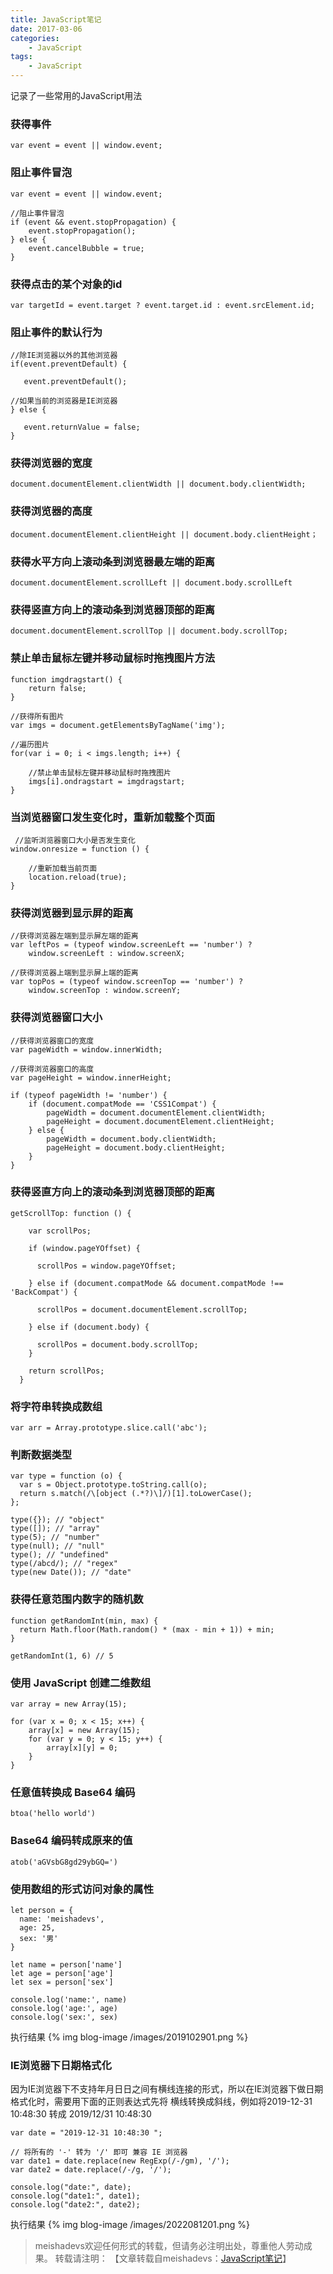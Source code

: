 ```yaml
---
title: JavaScript笔记
date: 2017-03-06
categories:
	- JavaScript
tags:
    - JavaScript
---
```


记录了一些常用的JavaScript用法
<!--more-->

### 获得事件

	var event = event || window.event;

### 阻止事件冒泡

	var event = event || window.event;
	
	//阻止事件冒泡
	if (event && event.stopPropagation) {
	    event.stopPropagation();
	} else {
	    event.cancelBubble = true;
	}


### 获得点击的某个对象的id

	var targetId = event.target ? event.target.id : event.srcElement.id;

### 阻止事件的默认行为
	
	//除IE浏览器以外的其他浏览器
	if(event.preventDefault) {
	
	   event.preventDefault();
	
	//如果当前的浏览器是IE浏览器
	} else {
	
	   event.returnValue = false;
	}

### 获得浏览器的宽度

	document.documentElement.clientWidth || document.body.clientWidth;

### 获得浏览器的高度

	document.documentElement.clientHeight || document.body.clientHeight；

### 获得水平方向上滚动条到浏览器最左端的距离

	document.documentElement.scrollLeft || document.body.scrollLeft

### 获得竖直方向上的滚动条到浏览器顶部的距离
	
	document.documentElement.scrollTop || document.body.scrollTop;

### 禁止单击鼠标左键并移动鼠标时拖拽图片方法

	function imgdragstart() {
	    return false;
	}
	
	//获得所有图片
	var imgs = document.getElementsByTagName('img');
	
	//遍历图片
	for(var i = 0; i < imgs.length; i++) {
	
	    //禁止单击鼠标左键并移动鼠标时拖拽图片
	    imgs[i].ondragstart = imgdragstart;
	}

### 当浏览器窗口发生变化时，重新加载整个页面

	 //监听浏览器窗口大小是否发生变化
	window.onresize = function () {
	
	    //重新加载当前页面
	    location.reload(true);
	}

### 获得浏览器到显示屏的距离

	//获得浏览器左端到显示屏左端的距离
	var leftPos = (typeof window.screenLeft == 'number') ?
	    window.screenLeft : window.screenX;
	
	//获得浏览器上端到显示屏上端的距离
	var topPos = (typeof window.screenTop == 'number') ?
	    window.screenTop : window.screenY;

### 获得浏览器窗口大小

	//获得浏览器窗口的宽度
	var pageWidth = window.innerWidth;
	
	//获得浏览器窗口的高度
	var pageHeight = window.innerHeight;
	
	if (typeof pageWidth != 'number') {
	    if (document.compatMode == 'CSS1Compat') {
	        pageWidth = document.documentElement.clientWidth;
	        pageHeight = document.documentElement.clientHeight;
	    } else {
	        pageWidth = document.body.clientWidth;
	        pageHeight = document.body.clientHeight;
	    }
	}

### 获得竖直方向上的滚动条到浏览器顶部的距离

	getScrollTop: function () {
	
	    var scrollPos;
	
	    if (window.pageYOffset) {
	
	      scrollPos = window.pageYOffset;
	
	    } else if (document.compatMode && document.compatMode !== 'BackCompat') {
	
	      scrollPos = document.documentElement.scrollTop;
	
	    } else if (document.body) {
	
	      scrollPos = document.body.scrollTop;
	    }
	
	    return scrollPos;
	  }

### 将字符串转换成数组

	var arr = Array.prototype.slice.call('abc');

### 判断数据类型

	var type = function (o) {
	  var s = Object.prototype.toString.call(o);
	  return s.match(/\[object (.*?)\]/)[1].toLowerCase();
	};
	
	type({}); // "object"
	type([]); // "array"
	type(5); // "number"
	type(null); // "null"
	type(); // "undefined"
	type(/abcd/); // "regex"
	type(new Date()); // "date"

### 获得任意范围内数字的随机数

	function getRandomInt(min, max) {
	  return Math.floor(Math.random() * (max - min + 1)) + min;
	}
	
	getRandomInt(1, 6) // 5

### 使用 JavaScript 创建二维数组

	var array = new Array(15);
	
	for (var x = 0; x < 15; x++) {
	    array[x] = new Array(15);
	    for (var y = 0; y < 15; y++) {
	        array[x][y] = 0;
	    }
	}

### 任意值转换成  Base64 编码

	btoa('hello world')

### Base64 编码转成原来的值

	atob('aGVsbG8gd29ybGQ=')

### 使用数组的形式访问对象的属性

	let person = {
	  name: 'meishadevs',
	  age: 25,
	  sex: '男'
	}

	let name = person['name']
	let age = person['age']
	let sex = person['sex']

	console.log('name:', name)
	console.log('age:', age)
	console.log('sex:', sex)
	
执行结果
{% img blog-image /images/2019102901.png %}

### IE浏览器下日期格式化

因为IE浏览器下不支持年月日日之间有横线连接的形式，所以在IE浏览器下做日期格式化时，需要用下面的正则表达式先将
横线转换成斜线，例如将2019-12-31 10:48:30 转成 2019/12/31 10:48:30

	var date = "2019-12-31 10:48:30 ";

	// 将所有的 '-' 转为 '/' 即可 兼容 IE 浏览器
	var date1 = date.replace(new RegExp(/-/gm), '/');
	var date2 = date.replace(/-/g, '/');

	console.log("date:", date);
	console.log("date1:", date1);
	console.log("date2:", date2);
	
执行结果
{% img blog-image /images/2022081201.png %}

> meishadevs欢迎任何形式的转载，但请务必注明出处，尊重他人劳动成果。
转载请注明： 【文章转载自meishadevs：[JavaScript笔记](http://meishadevs.com/blog/JavaScript笔记)】